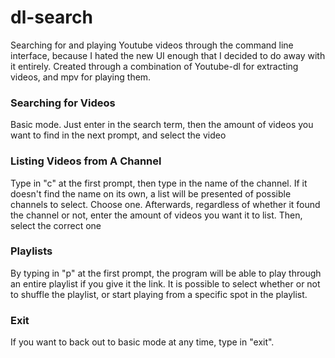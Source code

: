 # dl-search
Searching for and playing Youtube videos through the command line interface, because I hated the new UI enough that I decided to do away with it entirely.
Created through a combination of Youtube-dl for extracting videos, and mpv for playing them.

###  Searching for Videos
Basic mode. Just enter in the search term, then the amount of videos you want to find in the next prompt, and select the video

### Listing Videos from A Channel
Type in "c" at the first prompt, then type in the name of the channel. If it doesn't find the name on its own, a list will be presented of possible channels to select. Choose one. Afterwards, regardless of whether it found the channel or not, enter the amount of videos you want it to list. Then, select the correct one

### Playlists
By typing in "p" at the first prompt, the program will be able to play through an entire playlist if you give it the link. It is possible to select whether or not to shuffle the playlist, or start playing from a specific spot in the playlist.

### Exit
If you want to back out to basic mode at any time, type in "exit".
